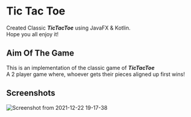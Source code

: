 # Tic Tac Toe
Created Classic **_TicTacToe_** using JavaFX & Kotlin.\
Hope you all enjoy it!

## Aim Of The Game
This is an implementation of the classic game of _**TicTacToe**_\
A 2 player game where, whoever gets their pieces aligned up first wins!

## Screenshots

![Screenshot from 2021-12-22 19-17-38](https://user-images.githubusercontent.com/60012248/147103033-1c76a1d7-2f89-4a9e-b486-28a1ffa1f0ee.png)
